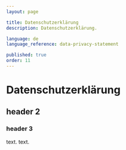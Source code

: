 ```yaml
---
layout: page

title: Datenschutzerklärung
description: Datenschutzerklärung.

language: de
language_reference: data-privacy-statement

published: true
order: 11
---
```


# Datenschutzerklärung

## header 2

### header 3

text.
text.